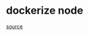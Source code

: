 # dockerize node

[source](https://www.digitalocean.com/community/tutorials/how-to-build-a-node-js-application-with-docker)
